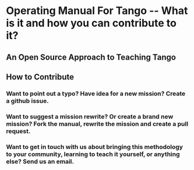 # Operating Manual For Tango -- What is it and how you can contribute to it?

## An Open Source Approach to Teaching Tango

## How to Contribute

### Want to point out a typo? Have idea for a new mission? Create a github issue.

### Want to suggest a mission rewrite? Or create a brand new mission? Fork the manual, rewrite the mission and create a pull request.

### Want to get in touch with us about bringing this methodology to your community, learning to teach it yourself, or anything else? Send us an email.
